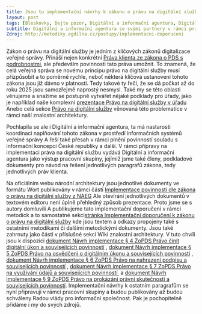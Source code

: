 ```yaml
---
title: Jsou tu implementační návrhy k zákonu o právu na digitální služby od DIA
layout: post
tags: [Bleskovky, Dejte pozor, Digitální a informační agentura, Digitální služby, Dobré vědět, Informace, Metodiky, Nepřehlédněte, Povedlo se, Právo na digitální služby, Rozbory, Připravte se, Tipy a triky]
subtitle: Digitální a informační agentura se svými partnery v rámci pracovní skupiny pro PDS jejíž jsme také členy, připravila první várku implementačních doporučení respektive návrhů na implementaci jednotlivých práv ze zákona o PDS. A my jsme je hned publikovali i u nás na metodikách a to v přehlednější formě
Zdroj: http://metodiky.egdilna.cz/postupy/implementacni-doporuceni
---
```

Zákon o právu na digitální služby je jedním z klíčových zákonů digitalizace veřejné správy. Přináší nejen konkrétní [Práva klienta ze zákona o PDS s podrobnostmi](https://architektovani.tiddlyhost.com/#kus%20Vypsan%C3%A1%20pr%C3%A1va%20ze%20z%C3%A1kona%20o%20PDS%20s%20podrobnostmi), ale především povinnosti tato práva umožnit. To znamená, že celá veřejná správa se novému principu právo na digitální služby musí přizpůsobit a to poměrně rychle, neboť některá klíčová ustanovení tohoto zákona jsou již dávno v platnosti. Tedy takové ty řeči, že se dá počkat až do roku 2025 jsou samozřejmě naprostý nesmysl. Také my se této oblasti věnujeme a snažíme se postupně vytvářet nějaké podklady pro úřady, jako je například naše komplexní [prezentace Právo na digitální služby v úřadu](https://www.egovedu.cz/prezentace/pds-v-uradu) Anebo celá sekce [Právo na digitální služby](https://architektovani.tiddlyhost.com/#Pr%C3%A1vo%20na%20digit%C3%A1ln%C3%AD%20slu%C5%BEby) věnovaná této problematice v rámci naší znalostní architektury.

Pochlapila se ale i Digitální a informační agentura, ta má nastarosti koordinaci naplňování tohoto zákona v prostředí informačních systémů veřejné správy A řeší také přesah v rámci plnění povinností souladu s informační koncepcí České republiky a další. V rámci přípravy na implementaci práva na digitální službu vydává Digitální a informační agentura jako výstup pracovní skupiny, jejímiž jsme také členy, podkladové dokumenty pro návod na řešení jednotlivých paragrafů zákona, tedy jednotlivých práv klienta. 

Na oficiálním webu národní architektury jsou jednotlivé dokumenty ve formátu Wort publikovány v rámci části [Implementace povinností dle zákona o právu na digitální služby z NAEG](https://archi.gov.cz/znalostni_baze:implementace_zopds?s[]=pr%C3%A1vo%2A&s[]=na%2A&s[]=digit%C3%A1ln%C3%AD%2A&s[]=slu%C5%BEby%2A) Ale otevírání jednotlivých dokumentů v textovém editoru není úplně přehledný způsob prezentace. Proto jsme se s autory domluvili A publikujeme tato implementační doporučení v rámci metodick a to samostatné sekci[stránka Implementační doporučení k zákonu o právu na digitální služby](http://metodiky.egdilna.cz/postupy/implementacni-doporuceni/) kde jsou textem a odkazy propojeny také s ostatními metodikami či dalšími metodickými dokumenty. Jsou také zahrnuty jako části v příslušné sekci Wiki znalostní architektury. V tuto chvíli jsou k dispozici 
[dokument Návrh implementace § 4 ZoPDS Právo činit digitální úkon a souvisejících povinností](http://metodiky.egdilna.cz/postupy/implementacni-doporuceni/doporuceni-p4-zopds)
, [dokument Návrh implementace § 5 ZoPDS Právo na osvědčení o digitálním úkonu a souvisejících povinností](http://metodiky.egdilna.cz/postupy/implementacni-doporuceni/doporuceni-p5-zopds)
, [dokument Návrh implementace § 6 ZoPDS Právo na nahrazení podpisu a souvisejících povinností](http://metodiky.egdilna.cz/postupy/implementacni-doporuceni/doporuceni-p6-zopds)
, [dokument Návrh implementace § 7 ZoPDS Právo na využívání údajů a souvisejících povinností ](http://metodiky.egdilna.cz/postupy/implementacni-doporuceni/doporuceni-p7-zopds)
 a [dokument Návrh implementace § 9 ZoPDS Právo na prokázání právní skutečnosti a souvisejících povinností](http://metodiky.egdilna.cz/postupy/implementacni-doporuceni/doporuceni-p9-zopds). Implementační návrhy k ostatním paragrafům se nyní připravují v rámci pracovní skupiny a budou publikovány až budou schváleny Radou vlády pro informační společnost. Pak je pochopitelně přidáme i my do svých zdrojů.